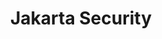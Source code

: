 ---
title: "Jakarta Security"
summary: "Jakarta Security defines a standard for creating secure Jakarta EE applications in modern application paradigms."
project_id: "ee4j.es"
---